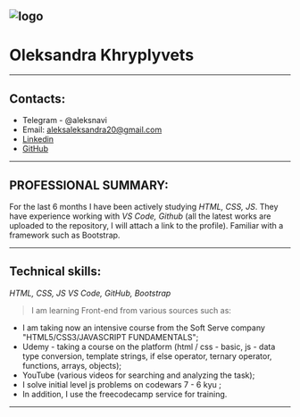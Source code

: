 ![logo](https://elvinyeka.github.io/rsschool-cv/img/rs_school_js.svg)
---
# Oleksandra Khryplyvets
---
## Contacts:
 * Telegram - @aleksnavi 
 * Еmail: aleksaleksandra20@gmail.com  
 * [Linkedin](https://www.linkedin.com/in/alexandra-khryplyvets-a306b31a0/)
 * [GitHub](https://github.com/AleksKhryplyvets)
---
## PROFESSIONAL SUMMARY:
For the last 6 months I have been actively studying *HTML, CSS, JS*. They have experience working with *VS Code, Github* (all the latest works are uploaded to the repository, I will attach a link to the profile). Familiar with a framework such as Bootstrap. 
***
## Technical skills:
*HTML, CSS, JS
VS Code, GitHub, Bootstrap*
> I am learning Front-end from various sources such as:
- I am taking now an intensive course from the Soft Serve company "HTML5/CSS3/JAVASCRIPT FUNDAMENTALS";
- Udemy - taking a course on the platform (html / css - basic, js - data type conversion, template strings, if else operator, ternary operator, functions, arrays, objects);
- YouTube (various videos for searching and analyzing the task);
- I solve initial level js problems on codewars 7 - 6 kyu ;
- In addition, I use the freecodecamp service for training.
***